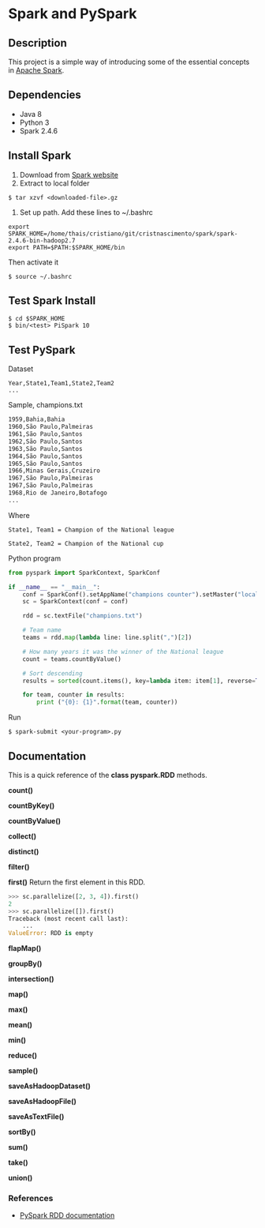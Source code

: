 # Spark and PySpark

## Description

This project is a simple way of introducing some of the essential concepts in [Apache Spark](https://spark.apache.org/).

## Dependencies

* Java 8
* Python 3
* Spark 2.4.6

## Install Spark

1. Download from [Spark website](https://spark.apache.org/downloads.html)
1. Extract to local folder
```console
$ tar xzvf <downloaded-file>.gz
```
1. Set up path. Add these lines to ~/.bashrc
```console
export SPARK_HOME=/home/thais/cristiano/git/cristnascimento/spark/spark-2.4.6-bin-hadoop2.7
export PATH=$PATH:$SPARK_HOME/bin
```
Then activate it
```console
$ source ~/.bashrc
```

## Test Spark Install

```console
$ cd $SPARK_HOME
$ bin/<test> PiSpark 10
```

## Test PySpark

Dataset

```console
Year,State1,Team1,State2,Team2
...
```

Sample, champions.txt

```txt
1959,Bahia,Bahia
1960,São Paulo,Palmeiras
1961,São Paulo,Santos
1962,São Paulo,Santos
1963,São Paulo,Santos
1964,São Paulo,Santos
1965,São Paulo,Santos
1966,Minas Gerais,Cruzeiro
1967,São Paulo,Palmeiras
1967,São Paulo,Palmeiras
1968,Rio de Janeiro,Botafogo
...
```

Where

```console
State1, Team1 = Champion of the National league

State2, Team2 = Champion of the National cup
```
Python program

```py
from pyspark import SparkContext, SparkConf

if __name__ == "__main__":
    conf = SparkConf().setAppName("champions counter").setMaster("local")
    sc = SparkContext(conf = conf)

    rdd = sc.textFile("champions.txt")

    # Team name
    teams = rdd.map(lambda line: line.split(",")[2])

    # How many years it was the winner of the National league
    count = teams.countByValue()

    # Sort descending
    results = sorted(count.items(), key=lambda item: item[1], reverse=True)

    for team, counter in results:
        print ("{0}: {1}".format(team, counter))

```
Run

```console
$ spark-submit <your-program>.py
```

## Documentation

This is a quick reference of the **class pyspark.RDD** methods.

**count()**

**countByKey()**

**countByValue()**

**collect()**

**distinct()**

**filter()**

**first()**
  Return the first element in this RDD.
```python
>>> sc.parallelize([2, 3, 4]).first()
2
>>> sc.parallelize([]).first()
Traceback (most recent call last):
    ...
ValueError: RDD is empty
```
**flapMap()**

**groupBy()**

**intersection()**

**map()**

**max()**

**mean()**

**min()**

**reduce()**

**sample()**

**saveAsHadoopDataset()**

**saveAsHadoopFile()**

**saveAsTextFile()**

**sortBy()**

**sum()**

**take()**

**union()**

### References
* [PySpark RDD documentation](https://spark.apache.org/docs/2.4.6/api/python/pyspark.html#pyspark.RDD)
